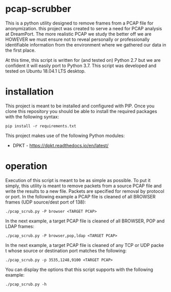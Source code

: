 # pcap-scrubber
This is a python utility designed to remove frames from a PCAP file for anonymization. this project was created to serve a need for PCAP analysis at DreamPort. The more realistic PCAP we study the better off we are HOWEVER we must ensure not to reveal personally or professionally identifiable information from the environment where we gathered our data in the first place.

At this time, this script is written for (and tested on) Python 2.7 but we are confident it will easily port to Python 3.7. This script was developed and tested on Ubuntu 18.04.1 LTS desktop.

# installation
This project is meant to be installed and configured with PIP. Once you clone this repository you should be able to install the required packages with the following syntax:

`pip install -r requirements.txt`

This project makes use of the following Python modules:
* DPKT - https://dpkt.readthedocs.io/en/latest/

# operation
Execution of this script is meant to be as simple as possible. To put it simply, this utility is meant to remove packets from a source PCAP file and write the results to a new file. Packets are specified for removal by protocol or port. In the following example a PCAP file is cleaned of all BROWSER frames (UDP source/dest port of 138):

`./pcap_scrub.py -P browser <TARGET PCAP>`

In the next example, a target PCAP file is cleaned of all BROWSER, POP and LDAP frames:

`./pcap_scrub.py -P browser,pop,ldap <TARGET PCAP>`

In the next example, a target PCAP file is cleaned of any TCP or UDP packe t whose source or destination port matches the following:

`./pcap_scrub.py -p 3535,1248,9100 <TARGET PCAP>`

You can display the options that this script supports with the following example:

`./pcap_scrub.py -h`
